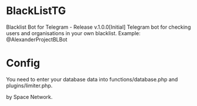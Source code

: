 # BlackListTG
Blacklist Bot for Telegram - Release v.1.0.0[Initial]
Telegram bot for checking users and organisations in your own blacklist.
Example: @AlexanderProjectBLBot

# Config
You need to enter your database data into functions/database.php and plugins/limiter.php.

by Space Network.
